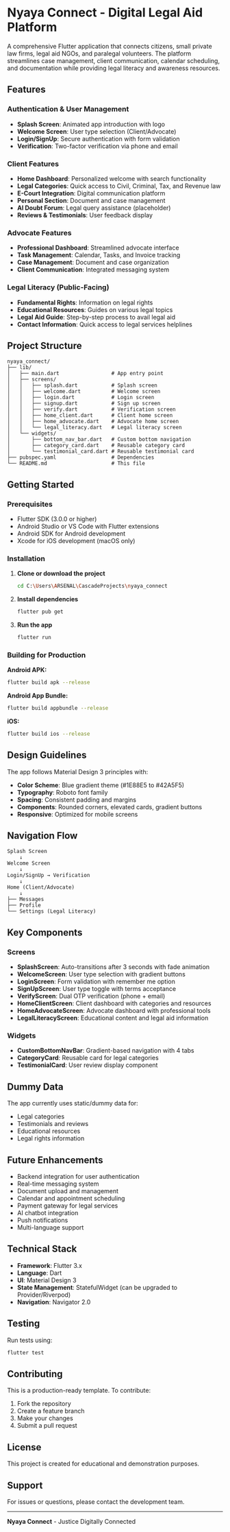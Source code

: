 # Nyaya Connect - Digital Legal Aid Platform

A comprehensive Flutter application that connects citizens, small private law firms, legal aid NGOs, and paralegal volunteers. The platform streamlines case management, client communication, calendar scheduling, and documentation while providing legal literacy and awareness resources.

## Features

### Authentication & User Management
- **Splash Screen**: Animated app introduction with logo
- **Welcome Screen**: User type selection (Client/Advocate)
- **Login/SignUp**: Secure authentication with form validation
- **Verification**: Two-factor verification via phone and email

### Client Features
- **Home Dashboard**: Personalized welcome with search functionality
- **Legal Categories**: Quick access to Civil, Criminal, Tax, and Revenue law
- **E-Court Integration**: Digital communication platform
- **Personal Section**: Document and case management
- **AI Doubt Forum**: Legal query assistance (placeholder)
- **Reviews & Testimonials**: User feedback display

### Advocate Features
- **Professional Dashboard**: Streamlined advocate interface
- **Task Management**: Calendar, Tasks, and Invoice tracking
- **Case Management**: Document and case organization
- **Client Communication**: Integrated messaging system

### Legal Literacy (Public-Facing)
- **Fundamental Rights**: Information on legal rights
- **Educational Resources**: Guides on various legal topics
- **Legal Aid Guide**: Step-by-step process to avail legal aid
- **Contact Information**: Quick access to legal services helplines

## Project Structure

```
nyaya_connect/
├── lib/
│   ├── main.dart                 # App entry point
│   ├── screens/
│   │   ├── splash.dart           # Splash screen
│   │   ├── welcome.dart          # Welcome screen
│   │   ├── login.dart            # Login screen
│   │   ├── signup.dart           # Sign up screen
│   │   ├── verify.dart           # Verification screen
│   │   ├── home_client.dart      # Client home screen
│   │   ├── home_advocate.dart    # Advocate home screen
│   │   └── legal_literacy.dart   # Legal literacy screen
│   └── widgets/
│       ├── bottom_nav_bar.dart   # Custom bottom navigation
│       ├── category_card.dart    # Reusable category card
│       └── testimonial_card.dart # Reusable testimonial card
├── pubspec.yaml                  # Dependencies
└── README.md                     # This file
```

## Getting Started

### Prerequisites
- Flutter SDK (3.0.0 or higher)
- Android Studio or VS Code with Flutter extensions
- Android SDK for Android development
- Xcode for iOS development (macOS only)

### Installation

1. **Clone or download the project**
   ```bash
   cd C:\Users\ARSENAL\CascadeProjects\nyaya_connect
   ```

2. **Install dependencies**
   ```bash
   flutter pub get
   ```

3. **Run the app**
   ```bash
   flutter run
   ```

### Building for Production

**Android APK:**
```bash
flutter build apk --release
```

**Android App Bundle:**
```bash
flutter build appbundle --release
```

**iOS:**
```bash
flutter build ios --release
```

## Design Guidelines

The app follows Material Design 3 principles with:
- **Color Scheme**: Blue gradient theme (#1E88E5 to #42A5F5)
- **Typography**: Roboto font family
- **Spacing**: Consistent padding and margins
- **Components**: Rounded corners, elevated cards, gradient buttons
- **Responsive**: Optimized for mobile screens

## Navigation Flow

```
Splash Screen
    ↓
Welcome Screen
    ↓
Login/SignUp → Verification
    ↓
Home (Client/Advocate)
    ↓
├── Messages
├── Profile
└── Settings (Legal Literacy)
```

## Key Components

### Screens
- **SplashScreen**: Auto-transitions after 3 seconds with fade animation
- **WelcomeScreen**: User type selection with gradient buttons
- **LoginScreen**: Form validation with remember me option
- **SignUpScreen**: User type toggle with terms acceptance
- **VerifyScreen**: Dual OTP verification (phone + email)
- **HomeClientScreen**: Client dashboard with categories and resources
- **HomeAdvocateScreen**: Advocate dashboard with professional tools
- **LegalLiteracyScreen**: Educational content and legal aid information

### Widgets
- **CustomBottomNavBar**: Gradient-based navigation with 4 tabs
- **CategoryCard**: Reusable card for legal categories
- **TestimonialCard**: User review display component

## Dummy Data

The app currently uses static/dummy data for:
- Legal categories
- Testimonials and reviews
- Educational resources
- Legal rights information

## Future Enhancements

- Backend integration for user authentication
- Real-time messaging system
- Document upload and management
- Calendar and appointment scheduling
- Payment gateway for legal services
- AI chatbot integration
- Push notifications
- Multi-language support

## Technical Stack

- **Framework**: Flutter 3.x
- **Language**: Dart
- **UI**: Material Design 3
- **State Management**: StatefulWidget (can be upgraded to Provider/Riverpod)
- **Navigation**: Navigator 2.0

## Testing

Run tests using:
```bash
flutter test
```

## Contributing

This is a production-ready template. To contribute:
1. Fork the repository
2. Create a feature branch
3. Make your changes
4. Submit a pull request

## License

This project is created for educational and demonstration purposes.

## Support

For issues or questions, please contact the development team.

---

**Nyaya Connect** - Justice Digitally Connected
